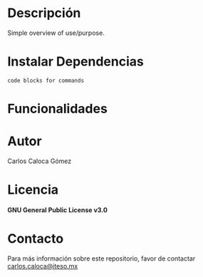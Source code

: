 # Descripción
Simple overview of use/purpose.
# Instalar Dependencias
```
code blocks for commands
```
# Funcionalidades
# Autor
Carlos Caloca Gómez
# Licencia
#### GNU General Public License v3.0

# Contacto
Para más información sobre este repositorio, favor de contactar carlos.caloca@iteso.mx
